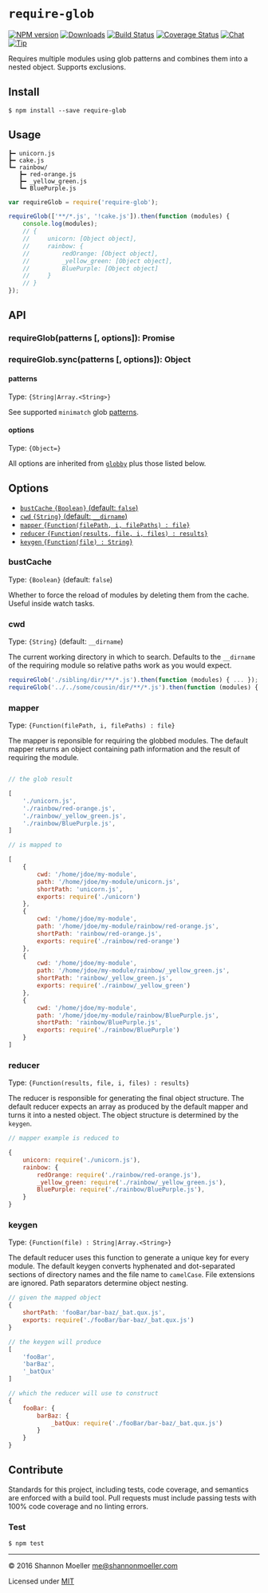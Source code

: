 # `require-glob`

[![NPM version][npm-img]][npm-url] [![Downloads][downloads-img]][npm-url] [![Build Status][travis-img]][travis-url] [![Coverage Status][coveralls-img]][coveralls-url] [![Chat][gitter-img]][gitter-url] [![Tip][amazon-img]][amazon-url]

Requires multiple modules using glob patterns and combines them into a nested object. Supports exclusions.

## Install

    $ npm install --save require-glob

## Usage

```
┣━ unicorn.js
┣━ cake.js
┗━ rainbow/
   ┣━ red-orange.js
   ┣━ _yellow_green.js
   ┗━ BluePurple.js
```

```js
var requireGlob = require('require-glob');

requireGlob(['**/*.js', '!cake.js']).then(function (modules) {
    console.log(modules);
    // {
    //     unicorn: [Object object],
    //     rainbow: {
    //         redOrange: [Object object],
    //         _yellow_green: [Object object],
    //         BluePurple: [Object object]
    //     }
    // }
});
```

## API

### requireGlob(patterns [, options]): Promise

### requireGlob.sync(patterns [, options]): Object

#### patterns

Type: `{String|Array.<String>}`

See supported `minimatch` glob  [patterns][minimatch].

[minimatch]: https://github.com/isaacs/minimatch#usage

#### options

Type: `{Object=}`

All options are inherited from [`globby`][globby] plus those listed below.

[globby]: https://github.com/sindresorhus/globby#api

## Options

- [`bustCache` `{Boolean}` (default: `false`)](#bustcache)
- [`cwd` `{String}` (default: `__dirname`)](#cwd)
- [`mapper` `{Function(filePath, i, filePaths) : file}`](#mapper)
- [`reducer` `{Function(results, file, i, files) : results}`](#reducer)
- [`keygen` `{Function(file) : String}`](#keygen)

### bustCache

Type: `{Boolean}` (default: `false`)

Whether to force the reload of modules by deleting them from the cache. Useful inside watch tasks.

### cwd

Type: `{String}` (default: `__dirname`)

The current working directory in which to search. Defaults to the `__dirname` of the requiring module so relative paths work as you would expect.

```js
requireGlob('./sibling/dir/**/*.js').then(function (modules) { ... });
requireGlob('../../some/cousin/dir/**/*.js').then(function (modules) { ... });
```

### mapper

Type: `{Function(filePath, i, filePaths) : file}`

The mapper is reponsible for requiring the globbed modules. The default mapper returns an object containing path information and the result of requiring the module.

```js

// the glob result

[
    './unicorn.js',
    './rainbow/red-orange.js',
    './rainbow/_yellow_green.js',
    './rainbow/BluePurple.js',
]

// is mapped to

[
    {
        cwd: '/home/jdoe/my-module',
        path: '/home/jdoe/my-module/unicorn.js',
        shortPath: 'unicorn.js',
        exports: require('./unicorn')
    },
    {
        cwd: '/home/jdoe/my-module',
        path: '/home/jdoe/my-module/rainbow/red-orange.js',
        shortPath: 'rainbow/red-orange.js',
        exports: require('./rainbow/red-orange')
    },
    {
        cwd: '/home/jdoe/my-module',
        path: '/home/jdoe/my-module/rainbow/_yellow_green.js',
        shortPath: 'rainbow/_yellow_green.js',
        exports: require('./rainbow/_yellow_green')
    },
    {
        cwd: '/home/jdoe/my-module',
        path: '/home/jdoe/my-module/rainbow/BluePurple.js',
        shortPath: 'rainbow/BluePurple.js',
        exports: require('./rainbow/BluePurple')
    }
]
```

### reducer

Type: `{Function(results, file, i, files) : results}`

The reducer is responsible for generating the final object structure. The default reducer expects an array as produced by the default mapper and turns it into a nested object. The object structure is determined by the `keygen`.

```js
// mapper example is reduced to

{
    unicorn: require('./unicorn.js'),
    rainbow: {
        redOrange: require('./rainbow/red-orange.js'),
        _yellow_green: require('./rainbow/_yellow_green.js'),
        BluePurple: require('./rainbow/BluePurple.js'),
    }
}
```

### keygen

Type: `{Function(file) : String|Array.<String>}`

The default reducer uses this function to generate a unique key for every module. The default keygen converts hyphenated and dot-separated sections of directory names and the file name to `camelCase`. File extensions are ignored. Path separators determine object nesting.

```js
// given the mapped object
{
    shortPath: 'fooBar/bar-baz/_bat.qux.js',
    exports: require('./fooBar/bar-baz/_bat.qux.js')
}

// the keygen will produce
[
    'fooBar',
    'barBaz',
    '_batQux'
]

// which the reducer will use to construct
{
    fooBar: {
        barBaz: {
            _batQux: require('./fooBar/bar-baz/_bat.qux.js')
        }
    }
}
```

## Contribute

Standards for this project, including tests, code coverage, and semantics are enforced with a build tool. Pull requests must include passing tests with 100% code coverage and no linting errors.

### Test

    $ npm test

----

© 2016 Shannon Moeller <me@shannonmoeller.com>

Licensed under [MIT](http://shannonmoeller.com/mit.txt)

[amazon-img]:    https://img.shields.io/badge/amazon-tip_jar-yellow.svg?style=flat-square
[amazon-url]:    https://www.amazon.com/gp/registry/wishlist/1VQM9ID04YPC5?sort=universal-price
[coveralls-img]: http://img.shields.io/coveralls/shannonmoeller/require-glob/master.svg?style=flat-square
[coveralls-url]: https://coveralls.io/r/shannonmoeller/require-glob
[downloads-img]: http://img.shields.io/npm/dm/require-glob.svg?style=flat-square
[gitter-img]:    http://img.shields.io/badge/gitter-join_chat-1dce73.svg?style=flat-square
[gitter-url]:    https://gitter.im/shannonmoeller/shannonmoeller
[npm-img]:       http://img.shields.io/npm/v/require-glob.svg?style=flat-square
[npm-url]:       https://npmjs.org/package/require-glob
[travis-img]:    http://img.shields.io/travis/shannonmoeller/require-glob.svg?style=flat-square
[travis-url]:    https://travis-ci.org/shannonmoeller/require-glob
